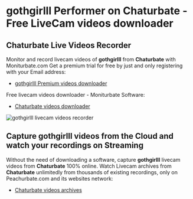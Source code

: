# gothgirlll Performer on Chaturbate - Free LiveCam videos downloader

## Chaturbate Live Videos Recorder

Monitor and record livecam videos of **gothgirlll** from **Chaturbate** with Moniturbate.com
Get a premium trial for free by just and only registering with your Email address:
* [gothgirlll Premium videos downloader](https://moniturbate.com/request-demo-licence-key.html)

Free livecam videos downloader - Moniturbate Software:
* [Chaturbate videos downloader](https://moniturbate.com/moniturbate-download-software.html)

![gothgirlll livecam videos recorder](https://peachurnet.com/templates/moniturbate-software.png)


## Capture gothgirlll videos from the Cloud and watch your recordings on Streaming

Without the need of downloading a software, capture **gothgirlll** livecam videos from **Chaturbate** 100% online.
Watch Livecam archives from **Chaturbate** unlimitedly from thousands of existing recordings, only on Peachurbate.com and its websites network:
* [Chaturbate videos archives](https://peachurnet.com/)
